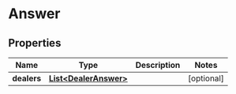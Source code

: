 
# Answer

## Properties
Name | Type | Description | Notes
------------ | ------------- | ------------- | -------------
**dealers** | [**List&lt;DealerAnswer&gt;**](DealerAnswer.md) |  |  [optional]



